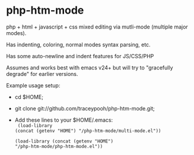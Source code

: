 php-htm-mode
============

php + html + javascript + css mixed editing via mutli-mode (multiple major modes).  

Has indenting, coloring, normal modes syntax parsing, etc.

Has some auto-newline and indent features for JS/CSS/PHP


Assumes and works best with emacs v24+
but will try to "gracefully degrade" for earlier versions.



Example usage setup:
* cd $HOME;
* git clone git://github.com/traceypooh/php-htm-mode.git;

* Add these lines to your $HOME/.emacs:
<code><br>
(load-library (concat (getenv "HOME") "/php-htm-mode/multi-mode.el"))<br>
(load-library (concat (getenv "HOME") "/php-htm-mode/php-htm-mode.el"))
</code>
